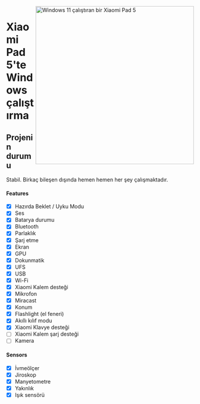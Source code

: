 <img align="right" src="https://raw.githubusercontent.com/erdilS/Port-Windows-11-Xiaomi-Pad-5/main/nabu.png" width="425" alt="Windows 11 çalıştıran bir Xiaomi Pad 5">

# Xiaomi Pad 5'te Windows çalıştırma

## Projenin durumu

Stabil. Birkaç bileşen dışında hemen hemen her şey  çalışmaktadır.

#### Features

- [X] Hazırda Beklet / Uyku Modu
- [X] Ses
- [X] Batarya durumu
- [X] Bluetooth
- [X] Parlaklık
- [x] Şarj etme
- [X] Ekran
- [X] GPU
- [X] Dokunmatik
- [X] UFS
- [X] USB
- [X] Wi-Fi
- [X] Xiaomi Kalem desteği
- [X] Mikrofon
- [X] Miracast
- [X] Konum
- [X] Flashlight (el feneri)
- [X] Akıllı kılıf modu
- [X] Xiaomi Klavye desteği
- [ ] Xiaomi Kalem şarj desteği
- [ ] Kamera

#### Sensors

- [X] İvmeölçer
- [X] Jiroskop
- [X] Manyetometre
- [X] Yakınlık
- [X] Işık sensörü
